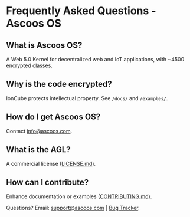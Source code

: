 # Frequently Asked Questions - Ascoos OS

## What is Ascoos OS?
A Web 5.0 Kernel for decentralized web and IoT applications, with ~4500 encrypted classes.

## Why is the code encrypted?
IonCube protects intellectual property. See `/docs/` and `/examples/`.

## How do I get Ascoos OS?
Contact [info@ascoos.com](mailto:info@ascoos.com).

## What is the AGL?
A commercial license ([LICENSE.md](LICENSE.md)).

## How can I contribute?
Enhance documentation or examples ([CONTRIBUTING.md](CONTRIBUTING.md)).

Questions? Email: [support@ascoos.com](mailto:support@ascoos.com) | [Bug Tracker](https://issues.ascoos.com).